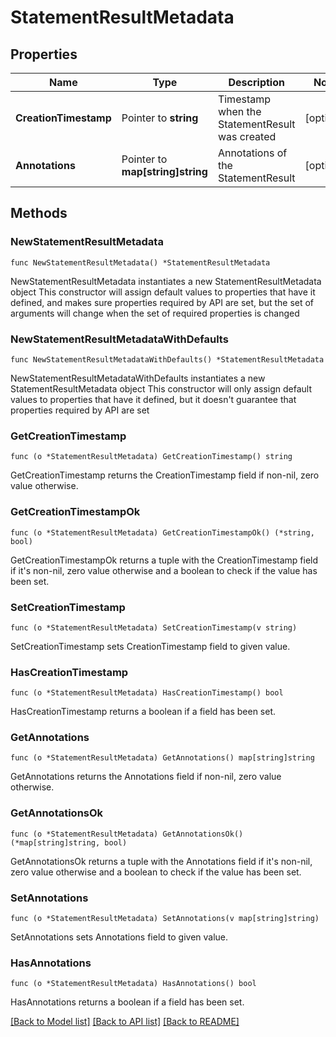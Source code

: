 # StatementResultMetadata

## Properties

Name | Type | Description | Notes
------------ | ------------- | ------------- | -------------
**CreationTimestamp** | Pointer to **string** | Timestamp when the StatementResult was created | [optional] 
**Annotations** | Pointer to **map[string]string** | Annotations of the StatementResult | [optional] 

## Methods

### NewStatementResultMetadata

`func NewStatementResultMetadata() *StatementResultMetadata`

NewStatementResultMetadata instantiates a new StatementResultMetadata object
This constructor will assign default values to properties that have it defined,
and makes sure properties required by API are set, but the set of arguments
will change when the set of required properties is changed

### NewStatementResultMetadataWithDefaults

`func NewStatementResultMetadataWithDefaults() *StatementResultMetadata`

NewStatementResultMetadataWithDefaults instantiates a new StatementResultMetadata object
This constructor will only assign default values to properties that have it defined,
but it doesn't guarantee that properties required by API are set

### GetCreationTimestamp

`func (o *StatementResultMetadata) GetCreationTimestamp() string`

GetCreationTimestamp returns the CreationTimestamp field if non-nil, zero value otherwise.

### GetCreationTimestampOk

`func (o *StatementResultMetadata) GetCreationTimestampOk() (*string, bool)`

GetCreationTimestampOk returns a tuple with the CreationTimestamp field if it's non-nil, zero value otherwise
and a boolean to check if the value has been set.

### SetCreationTimestamp

`func (o *StatementResultMetadata) SetCreationTimestamp(v string)`

SetCreationTimestamp sets CreationTimestamp field to given value.

### HasCreationTimestamp

`func (o *StatementResultMetadata) HasCreationTimestamp() bool`

HasCreationTimestamp returns a boolean if a field has been set.

### GetAnnotations

`func (o *StatementResultMetadata) GetAnnotations() map[string]string`

GetAnnotations returns the Annotations field if non-nil, zero value otherwise.

### GetAnnotationsOk

`func (o *StatementResultMetadata) GetAnnotationsOk() (*map[string]string, bool)`

GetAnnotationsOk returns a tuple with the Annotations field if it's non-nil, zero value otherwise
and a boolean to check if the value has been set.

### SetAnnotations

`func (o *StatementResultMetadata) SetAnnotations(v map[string]string)`

SetAnnotations sets Annotations field to given value.

### HasAnnotations

`func (o *StatementResultMetadata) HasAnnotations() bool`

HasAnnotations returns a boolean if a field has been set.


[[Back to Model list]](../README.md#documentation-for-models) [[Back to API list]](../README.md#documentation-for-api-endpoints) [[Back to README]](../README.md)


